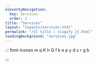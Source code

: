```yaml
---
eleventyNavigation:
  key: Services
  order: 1
title: "Services"
layout: "layouts/services.html"
permalink: "/{{ title | slugify }}.html"
leadingBackground: "services.jpg"
---
```


::: font-icones
m
q
K
h
Q
f
k
e
p
y
d
c
r
g
b

:::
